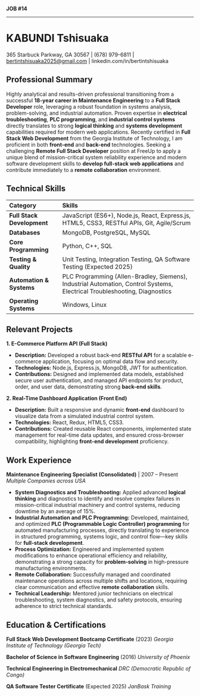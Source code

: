 **JOB #14**

---

# KABUNDI Tshisuaka
365 Starbuck Parkway, GA 30567 | (678) 979-6811 | bertintshisuaka2025@gmail.com | linkedin.com/in/bertintshisuaka

## Professional Summary

Highly analytical and results-driven professional transitioning from a successful **18-year career in Maintenance Engineering** to a **Full Stack Developer** role, leveraging a robust foundation in systems analysis, problem-solving, and industrial automation. Proven expertise in **electrical troubleshooting**, **PLC programming**, and **industrial control systems** directly translates to strong **logical thinking** and **systems development** capabilities required for modern web applications. Recently certified in **Full Stack Web Development** from the Georgia Institute of Technology, I am proficient in both **front-end** and **back-end** technologies. Seeking a challenging **Remote Full Stack Developer** position at FreeUp to apply a unique blend of mission-critical system reliability experience and modern software development skills to **develop full-stack web applications** and contribute immediately to a **remote collaboration** environment.

## Technical Skills

| Category | Skills |
| :--- | :--- |
| **Full Stack Development** | JavaScript (ES6+), Node.js, React, Express.js, HTML5, CSS3, RESTful APIs, Git, Agile/Scrum |
| **Databases** | MongoDB, PostgreSQL, MySQL |
| **Core Programming** | Python, C++, SQL |
| **Testing & Quality** | Unit Testing, Integration Testing, QA Software Testing (Expected 2025) |
| **Automation & Systems** | PLC Programming (Allen-Bradley, Siemens), Industrial Automation, Control Systems, Electrical Troubleshooting, Diagnostics |
| **Operating Systems** | Windows, Linux |

## Relevant Projects

**1. E-Commerce Platform API (Full Stack)**
*   **Description:** Developed a robust back-end **RESTful API** for a scalable e-commerce application, focusing on optimal data flow and security.
*   **Technologies:** Node.js, Express.js, MongoDB, JWT for authentication.
*   **Contributions:** Designed and implemented data models, established secure user authentication, and managed API endpoints for product, order, and user data, demonstrating strong **back-end skills**.

**2. Real-Time Dashboard Application (Front End)**
*   **Description:** Built a responsive and dynamic **front-end** dashboard to visualize data from a simulated industrial control system.
*   **Technologies:** React, Redux, HTML5, CSS3.
*   **Contributions:** Created reusable React components, implemented state management for real-time data updates, and ensured cross-browser compatibility, highlighting **front-end development** proficiency.

## Work Experience

**Maintenance Engineering Specialist (Consolidated)** | 2007 – Present
*Multiple Companies across USA*

*   **System Diagnostics and Troubleshooting:** Applied advanced **logical thinking** and diagnostics to identify and resolve complex failures in mission-critical industrial machinery and control systems, reducing downtime by an average of 15%.
*   **Industrial Automation and PLC Programming:** Developed, maintained, and optimized **PLC (Programmable Logic Controller) programming** for automated manufacturing processes, directly translating to experience in structured programming, systems logic, and control flow—key skills for **full-stack development**.
*   **Process Optimization:** Engineered and implemented system modifications to enhance operational efficiency and reliability, demonstrating a strong capacity for **problem-solving** in high-pressure manufacturing environments.
*   **Remote Collaboration:** Successfully managed and coordinated maintenance operations across multiple shifts and locations, requiring clear communication and effective **remote collaboration** skills.
*   **Technical Leadership:** Mentored junior technicians on electrical troubleshooting, system diagnostics, and safety protocols, ensuring adherence to strict technical standards.

## Education & Certifications

**Full Stack Web Development Bootcamp Certificate** (2023)
*Georgia Institute of Technology (Georgia Tech)*

**Bachelor of Science in Software Engineering** (2016)
*University of Phoenix*

**Technical Engineering in Electromechanical**
*DRC (Democratic Republic of Congo)*

**QA Software Tester Certificate** (Expected 2025)
*JanBask Training*

